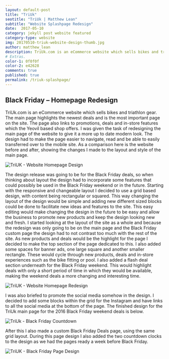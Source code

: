 ```yaml
---
layout: default-post
title: "TriUk"
seotitle: "TriUk | Matthew Lean"
subtitle: "Website Splashpage Redesign"
date:  2017-05-10
category: jekyll post website featured
category-type: website
img: 20170510-triuk-website-design-thumb.jpg
author: matthew_lean
description: TriUk.com is an eCommerce website which sells bikes and triathlon gear. The main page highlights the newest deals and is the most important page on the site.
# Extras.
color-1: 0f0f0f
color-2: e42628
comments: true
published: true
permalink: /triuk-splashpage/
---
```


## Black Friday – Homepage Redesign

TriUk.com is an eCommerce website which sells bikes and triathlon gear. The main page highlights the newest deals and is the most important page on the site. The page also links to promotions, deals and in-store features which the Yeovil based shop offers.
I was given the task of redesigning the main page of the website to give it a more up to date modern look. The design had to make the page easier to navigate, read and be able to easily transferred over to the mobile site.
As a comparison here is the website before and after, showing the changes I made to the layout and style of the main page.

<div href="#" data-featherlight="{{ site.url }}/assets/site-post/triuk_mainpagedesign_beforeafter.jpg" class="img"><img alt="TriUK - Website Homepage Design" src="{{ site.url }}/assets/site-post/triuk_mainpagedesign_beforeafter.jpg"></div>

The design release was going to be for the Black Friday deals, so when thinking about layout the design had to incorporate some features that could possibly be used in the Black Friday weekend or in the future.
Starting with the responsive and changeable layout I decided to use a grid based design, with content being rectangular or squared. This way changing the layout of the design would be simple and adding new different sized blocks could be done to facilitate new ideas and features to the site. This easy editing would make changing the design in the future to be easy and allow the business to promote new products and keep the design looking new and fresh.
I started looking at the layout of the site as a whole and because the redesign was only going to be on the main page and the Black Friday custom page the design had to not contrast too much with the rest of the site.
As new products and deals would be the highlight for the page I decided to make the top section of the page dedicated to this. I also added some spaces for banner ads, one large square and another smaller rectangle. These would cycle through new products, deals and in-store experiences such as the bike fitting or pool. I also added a flash deal section underneath for the Black Friday weekend. This would highlight deals with only a short period of time in which they would be available, making the weekend deals a more changing and interesting time.

<div href="#" data-featherlight="{{ site.url }}/assets/site-post/triuk_redesign_section_1.jpg" class="img"><img alt="TriUK - Website Homepage Redesign" src="{{ site.url }}/assets/site-post/triuk_redesign_section_1.jpg"></div>

I was also briefed to promote the social media somehow in the design. I decided to add some blocks within the grid for the Instagram and have links to all the social media at the bottom of the page.
The finished design for the TriUk main page for the 2016 Black Friday weekend deals is below.

<div href="#" data-featherlight="{{ site.url }}/assets/site-post/BlackFriday-Countdown-Main-Page.jpg" class="img"><img alt="TriUk - Black Friday Countdown" src="{{ site.url }}/assets/site-post/BlackFriday-Countdown-Main-Page.jpg"></div>

After this I also made a custom Black Friday Deals page, using the same grid layout. During this page design I also added the two countdown clocks to the design as we had the pages ready a week before Black Friday.

<div href="#" data-featherlight="{{ site.url }}/assets/site-post/Black-Friday-Custom-Page.png" class="img"><img alt="TriUK - Black Friday Page Design" src="{{ site.url }}/assets/site-post/Black-Friday-Custom-Page.png"></div>
